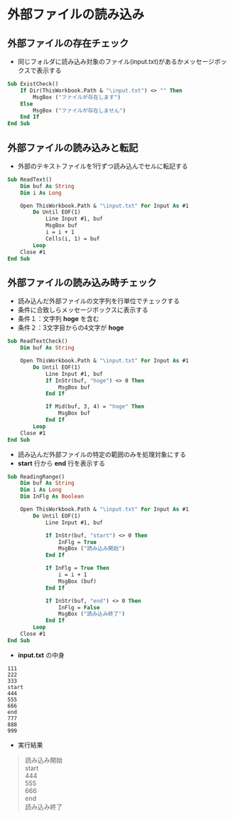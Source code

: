 # 外部ファイルの読み込み  

## 外部ファイルの存在チェック  
* 同じフォルダに読み込み対象のファイル(input.txt)があるかメッセージボックスで表示する
```vb
Sub ExistCheck()
    If Dir(ThisWorkbook.Path & "\input.txt") <> "" Then
        MsgBox ("ファイルが存在します")
    Else
        MsgBox ("ファイルが存在しません")
    End If
End Sub
```

## 外部ファイルの読み込みと転記  
* 外部のテキストファイルを1行ずつ読み込んでセルに転記する
```vb
Sub ReadText()
    Dim buf As String
    Dim i As Long

    Open ThisWorkbook.Path & "\input.txt" For Input As #1
        Do Until EOF(1)
            Line Input #1, buf
            MsgBox buf
            i = i + 1
            Cells(i, 1) = buf
        Loop
    Close #1
End Sub
```

## 外部ファイルの読み込み時チェック  
* 読み込んだ外部ファイルの文字列を行単位でチェックする
* 条件に合致しらメッセージボックスに表示する
* 条件１：文字列 __hoge__ を含む
* 条件２：3文字目からの4文字が __hoge__
```vb
Sub ReadTextCheck()
    Dim buf As String

    Open ThisWorkbook.Path & "\input.txt" For Input As #1
        Do Until EOF(1)
            Line Input #1, buf
            If InStr(buf, "hoge") <> 0 Then
                MsgBox buf
            End If

            If Mid(buf, 3, 4) = "hoge" Then
                MsgBox buf
            End If
        Loop
    Close #1
End Sub
```

* 読み込んだ外部ファイルの特定の範囲のみを処理対象にする
* __start__ 行から __end__ 行を表示する
```vb
Sub ReadingRange()
    Dim buf As String
    Dim i As Long
    Dim InFlg As Boolean

    Open ThisWorkbook.Path & "\input.txt" For Input As #1
        Do Until EOF(1)
            Line Input #1, buf

            If InStr(buf, "start") <> 0 Then
                InFlg = True
                MsgBox ("読み込み開始")
            End If

            If InFlg = True Then
                i = i + 1
                MsgBox (buf)
            End If

            If InStr(buf, "end") <> 0 Then
                InFlg = False
                MsgBox ("読み込み終了")
            End If
        Loop
    Close #1
End Sub
```

* __input.txt__ の中身
```
111
222
333
start
444
555
666
end
777
888
999
```

* 実行結果
> 読み込み開始  
start  
444  
555  
666  
end  
読み込み終了
